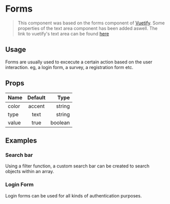 # Forms
>This component was based on the forms component of [Vuetify](https://v15.vuetifyjs.com/en/components/forms/ "Vuetify's form component"). Some properties of the text area component has been added aswell. The link to vuetify's text area can be found [here](https://v15.vuetifyjs.com/en/components/text-fields)

## Usage

Forms are usually used to excecute a certain action based on the user interaction. eg, a login form, a survey, a registration form etc.



## Props

| Name              | Default                       | Type              |
| -------------     |:-------------:                | --------------:   |
|color              | accent                        |   string          |
|type               | text                          |   string          |
|value              | true                          |   boolean         |


## Examples

### Search bar

Using a filter function, a custom search bar can be created to search objects within an array.



### Login Form
Login forms can be used for all kinds of authentication purposes.





